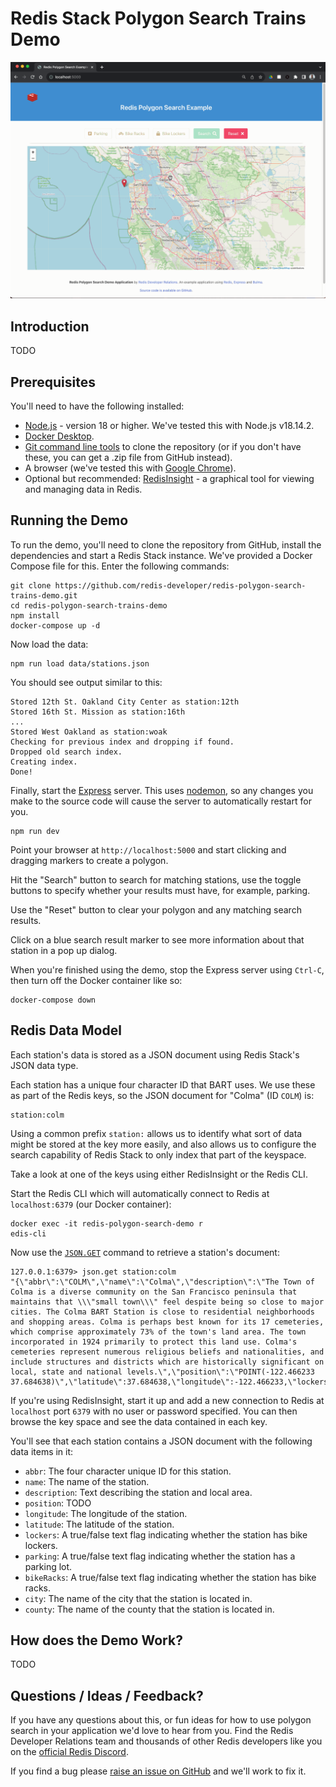 # Redis Stack Polygon Search Trains Demo

![Polygon search example in action](screenshots/polysearching.gif)

## Introduction

TODO

## Prerequisites

You'll need to have the following installed:

* [Node.js](https://nodejs.org/) - version 18 or higher.  We've tested this with Node.js v18.14.2.
* [Docker Desktop](https://www.docker.com/products/docker-desktop/).
* [Git command line tools](https://git-scm.com/downloads) to clone the repository (or if you don't have these, you can get a .zip file from GitHub instead).
* A browser (we've tested this with [Google Chrome](https://www.google.com/chrome/)).
* Optional but recommended: [RedisInsight](https://redis.io/docs/ui/insight/) - a graphical tool for viewing and managing data in Redis.

## Running the Demo

To run the demo, you'll need to clone the repository from GitHub, install the dependencies and start a Redis Stack instance.  We've provided a Docker Compose file for this.  Enter the following commands:

```
git clone https://github.com/redis-developer/redis-polygon-search-trains-demo.git
cd redis-polygon-search-trains-demo
npm install
docker-compose up -d
```

Now load the data:

```
npm run load data/stations.json
```

You should see output similar to this:

```
Stored 12th St. Oakland City Center as station:12th
Stored 16th St. Mission as station:16th
...
Stored West Oakland as station:woak
Checking for previous index and dropping if found.
Dropped old search index.
Creating index.
Done!
```

Finally, start the [Express](https://expressjs.com/) server.  This uses [nodemon](https://www.npmjs.com/package/nodemon), so any changes you make to the source code will cause the server to automatically restart for you.

```
npm run dev 
```

Point your browser at `http://localhost:5000` and start clicking and dragging markers to create a polygon.  

Hit the "Search" button to search for matching stations, use the toggle buttons to specify whether your results must have, for example, parking.

Use the "Reset" button to clear your polygon and any matching search results.

Click on a blue search result marker to see more information about that station in a pop up dialog.

When you're finished using the demo, stop the Express server using `Ctrl-C`, then turn off the Docker container like so:

```
docker-compose down
```

## Redis Data Model

Each station's data is stored as a JSON document using Redis Stack's JSON data type.

Each station has a unique four character ID that BART uses.  We use these as part of the Redis keys, so the JSON document for "Colma" (ID `COLM`) is:

```
station:colm
```

Using a common prefix `station:` allows us to identify what sort of data might be stored at the key more easily, and also allows us to configure the search capability of Redis Stack to only index that part of the keyspace.

Take a look at one of the keys using either RedisInsight or the Redis CLI.

Start the Redis CLI which will automatically connect to Redis at `localhost:6379` (our Docker container):

```
docker exec -it redis-polygon-search-demo r
edis-cli
```

Now use the [`JSON.GET`](https://redis.io/commands/json.get/) command to retrieve a station's document:

```
127.0.0.1:6379> json.get station:colm
"{\"abbr\":\"COLM\",\"name\":\"Colma\",\"description\":\"The Town of Colma is a diverse community on the San Francisco peninsula that maintains that \\\"small town\\\" feel despite being so close to major cities. The Colma BART Station is close to residential neighborhoods and shopping areas. Colma is perhaps best known for its 17 cemeteries, which comprise approximately 73% of the town's land area. The town incorporated in 1924 primarily to protect this land use. Colma's cemeteries represent numerous religious beliefs and nationalities, and include structures and districts which are historically significant on local, state and national levels.\",\"position\":\"POINT(-122.466233 37.684638)\",\"latitude\":37.684638,\"longitude\":-122.466233,\"lockers\":\"true\",\"parking\":\"true\",\"bikeRacks\":\"true\",\"city\":\"Colma\",\"county\":\"sanmateo\"}"
```

If you're using RedisInsight, start it up and add a new connection to Redis at `localhost` port `6379` with no user or password specified.  You can then browse the key space and see the data contained in each key.

You'll see that each station contains a JSON document with the following data items in it:

* `abbr`: The four character unique ID for this station.
* `name`: The name of the station.
* `description`: Text describing the station and local area.
* `position`: TODO
* `longitude`: The longitude of the station.
* `latitude`: The latitude of the station.
* `lockers`: A true/false text flag indicating whether the station has bike lockers.
* `parking`: A true/false text flag indicating whether the station has a parking lot.
* `bikeRacks`: A true/false text flag indicating whether the station has bike racks.
* `city`: The name of the city that the station is located in.
* `county`: The name of the county that the station is located in.

## How does the Demo Work?

TODO

## Questions / Ideas / Feedback?

If you have any questions about this, or fun ideas for how to use polygon search in your application we'd love to hear from you.  Find the Redis Developer Relations team and thousands of other Redis developers like you on the [official Redis Discord](https://discord.gg/redis).

If you find a bug please [raise an issue on GitHub](https://github.com/redis-developer/redis-polygon-search-trains-demo/issues) and we'll work to fix it.